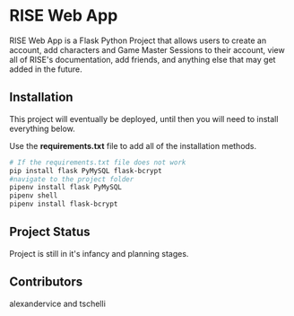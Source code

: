 # RISE Web App

RISE Web App is a Flask Python Project that allows users to create an account, add characters and Game Master Sessions to their account, view all of RISE's documentation, add friends, and anything else that may get added in the future.


## Installation

This project will eventually be deployed, until then you will need to install everything below.

Use the **requirements.txt** file to add all of the installation methods.

```bash
# If the requirements.txt file does not work
pip install flask PyMySQL flask-bcrypt
#navigate to the project folder
pipenv install flask PyMySQL
pipenv shell
pipenv install flask-bcrypt
```

## Project Status

Project is still in it's infancy and planning stages.

## Contributors

alexandervice and tschelli

